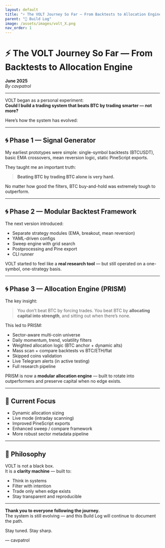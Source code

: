 ```yaml
---
layout: default
title: "⚡ The VOLT Journey So Far — From Backtests to Allocation Engine"
parent: "🧠 Build Log"
image: /assets/images/volt_X.png
nav_order: 1
---
```


# ⚡ The VOLT Journey So Far — From Backtests to Allocation Engine

**June 2025**  
_By cavpatrol_

---

VOLT began as a personal experiment:  
**Could I build a trading system that beats BTC by trading smarter — not more?**

Here’s how the system has evolved:

---

## 🌀 Phase 1 — Signal Generator

My earliest prototypes were simple: single-symbol backtests (BTCUSDT), basic EMA crossovers, mean reversion logic, static PineScript exports.

They taught me an important truth:

> **Beating BTC by trading BTC alone is very hard.**

No matter how good the filters, BTC buy-and-hold was extremely tough to outperform.

---

## 🌀 Phase 2 — Modular Backtest Framework

The next version introduced:

- Separate strategy modules (EMA, breakout, mean reversion)
- YAML-driven configs
- Sweep engine with grid search
- Postprocessing and Pine export
- CLI runner

VOLT started to feel like a **real research tool** — but still operated on a one-symbol, one-strategy basis.

---

## 🌀 Phase 3 — Allocation Engine (PRISM)

The key insight:

> You don’t beat BTC by forcing trades. You beat BTC by **allocating capital into strength**, and sitting out when there’s none.

This led to PRISM:

- Sector-aware multi-coin universe  
- Daily momentum, trend, volatility filters  
- Weighted allocation logic (BTC anchor + dynamic alts)  
- Mass scan + compare backtests vs BTC/ETH/flat  
- Skipped coins validation  
- Live Telegram alerts (in active testing)  
- Full research pipeline

PRISM is now a **modular allocation engine** — built to rotate into outperformers and preserve capital when no edge exists.

---

## 🚀 Current Focus

- Dynamic allocation sizing  
- Live mode (intraday scanning)  
- Improved PineScript exports  
- Enhanced sweep / compare framework  
- More robust sector metadata pipeline  

---

## 🧭 Philosophy

VOLT is not a black box.  
It is a **clarity machine** — built to:

- Think in systems  
- Filter with intention  
- Trade only when edge exists  
- Stay transparent and reproducible  

---

**Thank you to everyone following the journey.**  
The system is still evolving — and this Build Log will continue to document the path.

Stay tuned. Stay sharp.

–– cavpatrol
